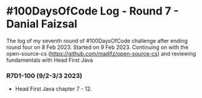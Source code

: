 # #100DaysOfCode Log - Round 7 - Danial Faizsal

The log of my seventh round of #100DaysOfCode challenge after ending round four on 8 Feb 2023. Started on 9 Feb 2023. Continuing on with the open-source-cs (https://github.com/madifz/open-source-cs) and reviewing fundamentals with Head First Java

### R7D1-100 (9/2-3/3 2023)
- Head First Java chapter 7 - 12.